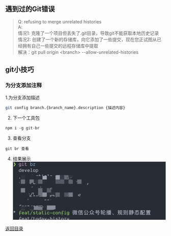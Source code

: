 ## 遇到过的Git错误
> Q: refusing to merge unrelated histories <br />
> A:   
> 情况1: 克隆了一个项目但丢失了.git目录，导致git不能获取本地历史记录  
> 情况2: 创建了一个新的存储库，向它添加了一些提交，现在您正试图从已经拥有自己一些提交的远程存储库中提取  
> 解决：git pull origin \<branch\> --allow-unrelated-histories

## git小技巧
### 为分支添加注释
1.为分支添加描述
```bash
git config branch.{branch_name}.description {描述内容}
```
2. 下一个工具包
```
npm i -g git-br
```
3. 查看分支
```
git br 查看
```
4. 结果展示
![img](./assets/git-br-description.png)

[返回目录](./)